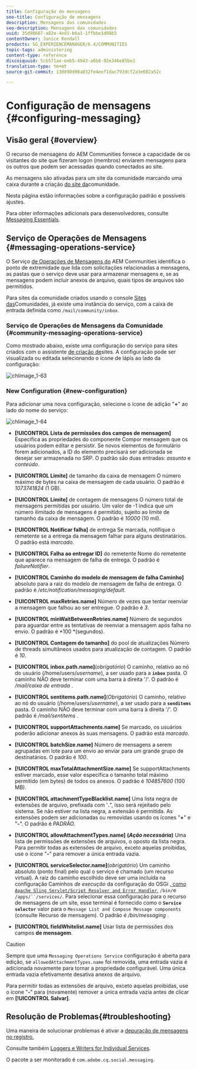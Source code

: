 ```yaml
---
title: Configuração de mensagens
seo-title: Configuração de mensagens
description: Mensagens das comunidades
seo-description: Mensagens das comunidades
uuid: 35d98667-a82e-4ed1-b6a1-1ffbbe1d08b5
contentOwner: Janice Kendall
products: SG_EXPERIENCEMANAGER/6.4/COMMUNITIES
topic-tags: administering
content-type: reference
discoiquuid: 5cb571ae-eeb5-4943-a6b8-92e346e85be2
translation-type: tm+mt
source-git-commit: 13d890d08a032fe4eef1dac793dcf2a3e682a52c

---
```



# Configuração de mensagens {#configuring-messaging}

## Visão geral {#overview}

O recurso de mensagens do AEM Communities fornece a capacidade de os visitantes do site que fizeram logon (membros) enviarem mensagens para os outros que podem ser acessadas quando conectados ao site.

As mensagens são ativadas para um site da comunidade marcando uma caixa durante a criação [do site da](sites-console.md)comunidade.

Nesta página estão informações sobre a configuração padrão e possíveis ajustes.

Para obter informações adicionais para desenvolvedores, consulte [Messaging Essentials](essentials-messaging.md).

## Serviço de Operações de Mensagens {#messaging-operations-service}

O Serviço [de Operações de Mensagens do](http://localhost:4502/system/console/configMgr/com.adobe.cq.social.messaging.client.endpoints.impl.MessagingOperationsServiceImpl) AEM Communities identifica o ponto de extremidade que lida com solicitações relacionadas a mensagens, as pastas que o serviço deve usar para armazenar mensagens e, se as mensagens podem incluir anexos de arquivo, quais tipos de arquivos são permitidos.

Para sites da comunidade criados usando o console [Sites das](sites-console.md)Comunidades, já existe uma instância do serviço, com a caixa de entrada definida como `/mail/community/inbox`.

### Serviço de Operações de Mensagens da Comunidade {#community-messaging-operations-service}

Como mostrado abaixo, existe uma configuração do serviço para sites criados com o assistente [de criação de](sites-console.md)sites. A configuração pode ser visualizada ou editada selecionando o ícone de lápis ao lado da configuração:

![chlimage_1-63](assets/chlimage_1-63.png)

### New Configuration {#new-configuration}

Para adicionar uma nova configuração, selecione o ícone de adição &quot;**+**&quot; ao lado do nome do serviço:

![chlimage_1-64](assets/chlimage_1-64.png)

* **[!UICONTROL Lista de permissões dos campos de mensagem]** Especifica as propriedades do componente Compor mensagem que os usuários podem editar e persistir. Se novos elementos de formulário forem adicionados, a ID do elemento precisará ser adicionada se desejar ser armazenada no SRP. O padrão são duas entradas: *assunto* e *conteúdo*.

* **[!UICONTROL Limite]** de tamanho da caixa de mensagem O número máximo de bytes na caixa de mensagem de cada usuário. O padrão é *1073741824* (1 GB).

* **[!UICONTROL Limite]** de contagem de mensagens O número total de mensagens permitidas por usuário. Um valor de -1 indica que um número ilimitado de mensagens é permitido, sujeito ao limite de tamanho da caixa de mensagem. O padrão é *10000* (10 mil).

* **[!UICONTROL Notificar falha]** de entrega Se marcada, notifique o remetente se a entrega da mensagem falhar para alguns destinatários. O padrão está *marcado*.

* **[!UICONTROL Falha ao entregar ID]** do remetente Nome do remetente que aparece na mensagem de falha de entrega. O padrão é *failureNotifier*.

* **[!UICONTROL Caminho do modelo de mensagem de falha Caminho]** absoluto para a raiz do modelo de mensagem de falha de entrega. O padrão é */etc/notification/messaging/default*.

* **[!UICONTROL maxRetries.name]** Número de vezes que tentar reenviar a mensagem que falhou ao ser entregue. O padrão é *3*.

* **[!UICONTROL minWaitBetweenRetries.name]** Número de segundos para aguardar entre as tentativas de reenviar a mensagem após falha no envio. O padrão é *100 *(segundos).

* **[!UICONTROL Contagem do tamanho]** do pool de atualizações Número de threads simultâneos usados para atualização de contagem. O padrão é *10*.

* **[!UICONTROL inbox.path.name]**(*obrigatório*) O caminho, relativo ao nó do usuário (/home/users/*username*), a ser usado para a **`inbox`** pasta. O caminho NÃO deve terminar com uma barra à direita &#39;/&#39;. O padrão é */mail/caixa de entrada* .

* **[!UICONTROL sentitems.path.name]**(*Obrigatório*) O caminho, relativo ao nó do usuário (/home/users/*username*), a ser usado para a **`senditems`** pasta. O caminho NÃO deve terminar com uma barra à direita &#39;/&#39;. O padrão é */mail/sentitems* .

* **[!UICONTROL supportAttachments.name]** Se marcado, os usuários poderão adicionar anexos às suas mensagens. O padrão está *marcado*.

* **[!UICONTROL batchSize.name]** Número de mensagens a serem agrupadas em lote para um envio ao enviar para um grande grupo de destinatários. O padrão é *100*.

* **[!UICONTROL maxTotalAttachmentSize.name]** Se supportAttachments estiver marcado, esse valor especifica o tamanho total máximo permitido (em bytes) de todos os anexos. O padrão é *104857600* (100 MB).

* **[!UICONTROL attachmentTypeBlacklist.name]** Uma lista negra de extensões de arquivo, prefixada com &#39;**.**&quot;, isso será rejeitado pelo sistema. Se não estiver na lista negra, a extensão é permitida. As extensões podem ser adicionadas ou removidas usando os ícones &quot;**+**&quot; e &quot;**-**&quot;. O padrão é *PADRÃO*.

* **[!UICONTROL allowAttachmentTypes.name]**
   **(*Ação necessária*)** Uma lista de permissões de extensões de arquivos, o oposto da lista negra. Para permitir todas as extensões de arquivo, exceto aquelas proibidas, use o ícone &quot;**-**&quot; para remover a única entrada vazia.

* **[!UICONTROL serviceSelector.name]**(*obrigatório*) Um caminho absoluto (ponto final) pelo qual o serviço é chamado (um recurso virtual). A raiz do caminho escolhido deve ser uma incluída na configuração Caminhos *de execução* da configuração do OSGi [ , como `Apache Sling Servlet/Script Resolver and Error Handler`](http://localhost:4502/system/console/configMgr/org.apache.sling.servlets.resolver.SlingServletResolver), `/bin/`e `/apps/``/services/`. Para selecionar essa configuração para o recurso de mensagens de um site, esse terminal é fornecido como o **`Service selector`** valor para o `Message List and Compose Message components` (consulte Recurso [](configure-messaging.md)de mensagem). O padrão é */bin/messaging* .

* **[!UICONTROL fieldWhitelist.name]** Usar lista de permissões dos campos **de mensagem**.

>[!CAUTION]
>
>Sempre que uma `Messaging Operations Service` configuração é aberta para edição, se `allowedAttachmentTypes.name` foi removida, uma entrada vazia é adicionada novamente para tornar a propriedade configurável. Uma única entrada vazia efetivamente desativa anexos de arquivo.
>
>Para permitir todas as extensões de arquivo, exceto aquelas proibidas, use o ícone &quot;**-**&quot; para (novamente) remover a única entrada vazia antes de clicar em **[!UICONTROL Salvar]**.

## Resolução de Problemas{#troubleshooting}

Uma maneira de solucionar problemas é ativar a [depuração de mensagens no registro.](../../help/sites-administering/troubleshooting.md)

Consulte também [Loggers e Writers for Individual Services](../../help/sites-deploying/configure-logging.md#loggers-and-writers-for-individual-services).

O pacote a ser monitorado é `com.adobe.cq.social.messaging`.
